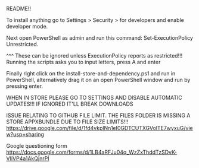 README!!

To install anything go to Settings > Security > for developers and enable developer mode.

Next open PowerShell as admin and run this command: Set-ExecutionPolicy Unrestricted.

^^^ These can be ignored unless ExecutionPolicy reports as restricted!!!
Running the scripts asks you to input letters, press A and enter

Finally right click on the install-store-and-dependency.ps1 and run in PowerShell, alternatively
drag it on an open PowerShell window and run by pressing enter.

WHEN IN STORE PLEASE GO TO SETTINGS AND DISABLE AUTOMATIC UPDATES!!!
IF IGNORED IT'LL BREAK DOWNLOADS

ISSUE RELATING TO GITHUB FILE LIMIT. THE FILES FOLDER IS MISSING A STORE APPXBUNDLE DUE TO FILE SIZE LIMITS!!!
https://drive.google.com/file/d/1fd4vkplNn1eI0GDTCUTXGVolTE7wyxuG/view?usp=sharing

Google questioning form
https://docs.google.com/forms/d/1LB4aRFJu04q_WzZxThddTzSDvK-VIiVP4a1AkQjnrPI
